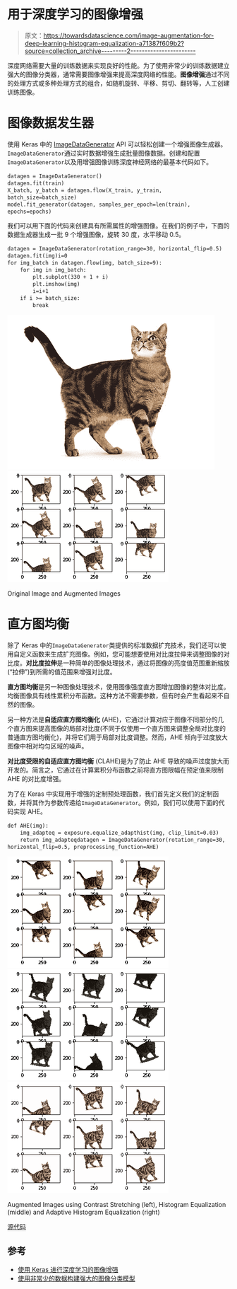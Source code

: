 # 用于深度学习的图像增强

> 原文：<https://towardsdatascience.com/image-augmentation-for-deep-learning-histogram-equalization-a71387f609b2?source=collection_archive---------2----------------------->

深度网络需要大量的训练数据来实现良好的性能。为了使用非常少的训练数据建立强大的图像分类器，通常需要图像增强来提高深度网络的性能。**图像增强**通过不同的处理方式或多种处理方式的组合，如随机旋转、平移、剪切、翻转等，人工创建训练图像。

# 图像数据发生器

使用 Keras 中的 [ImageDataGenerator](https://keras.io/preprocessing/image/) API 可以轻松创建一个增强图像生成器。`ImageDataGenerator`通过实时数据增强生成批量图像数据。创建和配置`ImageDataGenerator`以及用增强图像训练深度神经网络的最基本代码如下。

```
datagen = ImageDataGenerator()
datagen.fit(train)
X_batch, y_batch = datagen.flow(X_train, y_train, batch_size=batch_size)
model.fit_generator(datagen, samples_per_epoch=len(train), epochs=epochs)
```

我们可以用下面的代码来创建具有所需属性的增强图像。在我们的例子中，下面的数据生成器生成一批 9 个增强图像，旋转 30 度，水平移动 0.5。

```
datagen = ImageDataGenerator(rotation_range=30, horizontal_flip=0.5)
datagen.fit(img)i=0
for img_batch in datagen.flow(img, batch_size=9):
    for img in img_batch:
        plt.subplot(330 + 1 + i)
        plt.imshow(img)
        i=i+1    
    if i >= batch_size:
        break
```

![](img/0658e190baf6aa5f93563ee806fa0657.png)![](img/f842a947810684094d56a2cd5cf92f3b.png)

Original Image and Augmented Images

# 直方图均衡

除了 Keras 中的`ImageDataGenerator`类提供的标准数据扩充技术，我们还可以使用自定义函数来生成扩充图像。例如，您可能想要使用对比度拉伸来调整图像的对比度。**对比度拉伸**是一种简单的图像处理技术，通过将图像的亮度值范围重新缩放(“拉伸”)到所需的值范围来增强对比度。

**直方图均衡**是另一种图像处理技术，使用图像强度直方图增加图像的整体对比度。均衡图像具有线性累积分布函数。这种方法不需要参数，但有时会产生看起来不自然的图像。

另一种方法是**自适应直方图均衡化** (AHE)，它通过计算对应于图像不同部分的几个直方图来提高图像的局部对比度(不同于仅使用一个直方图来调整全局对比度的普通直方图均衡化)，并将它们用于局部对比度调整。然而，AHE 倾向于过度放大图像中相对均匀区域的噪声。

**对比度受限的自适应直方图均衡** (CLAHE)是为了防止 AHE 导致的噪声过度放大而开发的。简言之，它通过在计算累积分布函数之前将直方图限幅在预定值来限制 AHE 的对比度增强。

为了在 Keras 中实现用于增强的定制预处理函数，我们首先定义我们的定制函数，并将其作为参数传递给`ImageDataGenerator`。例如，我们可以使用下面的代码实现 AHE。

```
def AHE(img):
    img_adapteq = exposure.equalize_adapthist(img, clip_limit=0.03)
    return img_adapteqdatagen = ImageDataGenerator(rotation_range=30, horizontal_flip=0.5, preprocessing_function=AHE)
```

![](img/b912c3a24526634c1843de75d2a2d8e4.png)![](img/6b6814bb494147db62ebe5e0a11e8a92.png)![](img/a50ce5cf176ec06b19d5fa8e6771abec.png)

Augmented Images using Contrast Stretching (left), Histogram Equalization (middle) and Adaptive Histogram Equalization (right)

[源代码](https://github.com/sukilau/Ziff-deep-learning/blob/master/2-CIFAR10-data-generator/CIFAR10-DataGenerator.ipynb)

## 参考

*   [使用 Keras 进行深度学习的图像增强](http://machinelearningmastery.com/image-augmentation-deep-learning-keras/)
*   [使用非常少的数据构建强大的图像分类模型](https://blog.keras.io/building-powerful-image-classification-models-using-very-little-data.html)